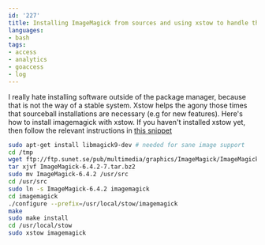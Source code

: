 ```yaml
---
id: '227'
title: Installing ImageMagick from sources and using xstow to handle the installation.
languages:
- bash
tags:
- access
- analytics
- goaccess
- log
---
```

I really hate installing software outside of the package manager, because that is not the way of a stable system. Xstow helps the agony those times that sourceball installations are necessary (e.g for new features). Here's how to install imagemagick with xstow. If you haven't installed xstow yet, then follow the relevant instructions in [this snippet](http://snippets.aktagon.com/snippets/188-Installing-git-without-getting-screwed-over-when-it-s-time-to-uninstall-upgrade-or-install-package-maintainer-s-version)


```bash
sudo apt-get install libmagick9-dev # needed for sane image support
cd /tmp
wget ftp://ftp.sunet.se/pub/multimedia/graphics/ImageMagick/ImageMagick-6.4.2-7.tar.bz2
tar xjvf ImageMagick-6.4.2-7.tar.bz2
sudo mv ImageMagick-6.4.2 /usr/src
cd /usr/src
sudo ln -s ImageMagick-6.4.2 imagemagick
cd imagemagick
./configure --prefix=/usr/local/stow/imagemagick
make
sudo make install
cd /usr/local/stow
sudo xstow imagemagick
```
    

